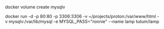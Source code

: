 docker volume create mysqlv

docker run -d -p 80:80 -p 3306:3306 -v ~/projects/proton:/var/www/html -v mysqlv:/var/lib/mysql -e MYSQL_PASS="ronnie" --name lamp tutum/lamp
